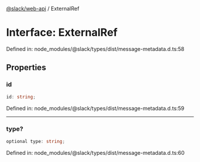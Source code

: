 [@slack/web-api](../index.md) / ExternalRef

# Interface: ExternalRef

Defined in: node\_modules/@slack/types/dist/message-metadata.d.ts:58

## Properties

### id

```ts
id: string;
```

Defined in: node\_modules/@slack/types/dist/message-metadata.d.ts:59

***

### type?

```ts
optional type: string;
```

Defined in: node\_modules/@slack/types/dist/message-metadata.d.ts:60
